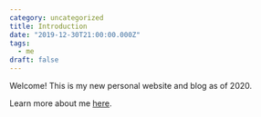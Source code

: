 ```yaml
---
category: uncategorized
title: Introduction
date: "2019-12-30T21:00:00.000Z"
tags:
  - me
draft: false
---
```


Welcome! This is my new personal website and blog as of 2020.

Learn more about me [here](/about).
